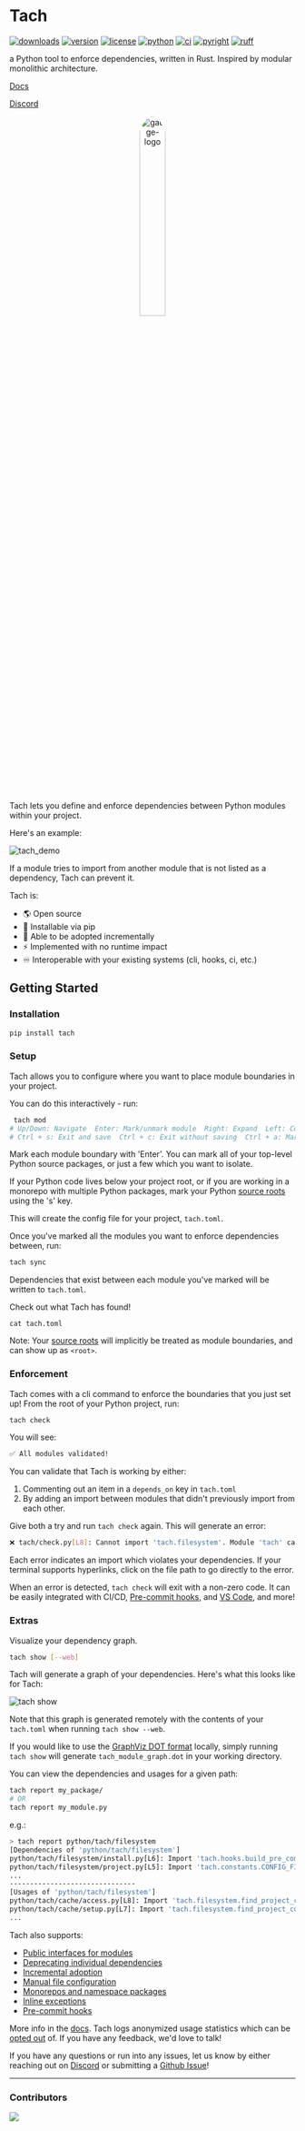 # Tach

[![downloads](https://static.pepy.tech/badge/tach/month)](https://pepy.tech/project/tach)
[![version](https://img.shields.io/pypi/v/tach.svg)](https://pypi.Python.org/pypi/tach)
[![license](https://img.shields.io/pypi/l/tach.svg)](https://pypi.Python.org/pypi/tach)
[![python](https://img.shields.io/pypi/pyversions/tach.svg)](https://pypi.Python.org/pypi/tach)
[![ci](https://github.com/gauge-sh/tach/actions/workflows/ci.yml/badge.svg)](https://github.com/gauge-sh/tach/actions/workflows/ci.yml)
[![pyright](https://microsoft.github.io/pyright/img/pyright_badge.svg)](https://microsoft.github.io/pyright/)
[![ruff](https://img.shields.io/endpoint?url=https://raw.githubusercontent.com/astral-sh/ruff/main/assets/badge/v2.json)](https://github.com/astral-sh/ruff)

a Python tool to enforce dependencies, written in Rust. Inspired by modular monolithic architecture.

[Docs](https://docs.gauge.sh)

[Discord](https://discord.gg/Kz2TnszerR)

<div align="center">
    <img src="docs/assets/light_logo.png" alt="gauge-logo" width="30%"  style="border-radius: 50%; padding-bottom: 20px"/>
</div>

Tach lets you define and enforce dependencies between Python modules within your project.

Here's an example:

![tach_demo](https://github.com/gauge-sh/tach/assets/10570340/6fc1e9b4-5a78-4330-a329-9187bd9c374d)

If a module tries to import from another module that is not listed as a dependency, Tach can prevent it.

Tach is:

- 🌎 Open source
- 🐍 Installable via pip
- 🔧 Able to be adopted incrementally
- ⚡ Implemented with no runtime impact
- ♾️ Interoperable with your existing systems (cli, hooks, ci, etc.)

## Getting Started

### Installation

```bash
pip install tach
```

### Setup

Tach allows you to configure where you want to place module boundaries in your project.

You can do this interactively - run:

```bash
 tach mod
# Up/Down: Navigate  Enter: Mark/unmark module  Right: Expand  Left: Collapse  Ctrl + Up: Jump to parent
# Ctrl + s: Exit and save  Ctrl + c: Exit without saving  Ctrl + a: Mark/unmark all
```

Mark each module boundary with 'Enter'. You can mark all of your top-level Python source packages, or just a few which you want to isolate.

If your Python code lives below your project root, or if you are working in a monorepo with multiple Python packages, mark your Python [source roots](https://docs.gauge.sh/usage/configuration#source-roots) using the 's' key.

This will create the config file for your project, `tach.toml`.

Once you've marked all the modules you want to enforce dependencies between, run:

```bash
tach sync
```

Dependencies that exist between each module you've marked will be written to `tach.toml`.

Check out what Tach has found!

```
cat tach.toml
```

Note: Your [source roots](https://docs.gauge.sh/usage/configuration#source-roots) will implicitly be treated as module boundaries, and can show up as `<root>`.

### Enforcement

Tach comes with a cli command to enforce the boundaries that you just set up! From the root of your Python project, run:

```bash
tach check
```

You will see:

```bash
✅ All modules validated!
```

You can validate that Tach is working by either:

1. Commenting out an item in a `depends_on` key in `tach.toml`
2. By adding an import between modules that didn't previously import from each other.

Give both a try and run `tach check` again. This will generate an error:

```bash
❌ tach/check.py[L8]: Cannot import 'tach.filesystem'. Module 'tach' cannot depend on 'tach.filesystem'.
```

Each error indicates an import which violates your dependencies. If your terminal supports hyperlinks, click on the file path to go directly to the error.

When an error is detected, `tach check` will exit with a non-zero code. It can be easily integrated with CI/CD, [Pre-commit hooks](https://docs.gauge.sh/usage/commands#tach-install), and [VS Code](https://marketplace.visualstudio.com/items?itemName=Gauge.tach), and more!

### Extras

Visualize your dependency graph.

```bash
tach show [--web]
```

Tach will generate a graph of your dependencies. Here's what this looks like for Tach:

![tach show](docs/assets/tach_show.png)

Note that this graph is generated remotely with the contents of your `tach.toml` when running `tach show --web`.

If you would like to use the [GraphViz DOT format](https://graphviz.org/about/) locally, simply running `tach show` will generate `tach_module_graph.dot` in your working directory.

You can view the dependencies and usages for a given path:

```bash
tach report my_package/
# OR
tach report my_module.py
```

e.g.:

```bash
> tach report python/tach/filesystem
[Dependencies of 'python/tach/filesystem']
python/tach/filesystem/install.py[L6]: Import 'tach.hooks.build_pre_commit_hook_content'
python/tach/filesystem/project.py[L5]: Import 'tach.constants.CONFIG_FILE_NAME'
...
-------------------------------
[Usages of 'python/tach/filesystem']
python/tach/cache/access.py[L8]: Import 'tach.filesystem.find_project_config_root'
python/tach/cache/setup.py[L7]: Import 'tach.filesystem.find_project_config_root'
...
```

Tach also supports:

- [Public interfaces for modules](https://docs.gauge.sh/usage/interfaces/)
- [Deprecating individual dependencies](https://docs.gauge.sh/usage/deprecate)
- [Incremental adoption](https://docs.gauge.sh/usage/unchecked-modules)
- [Manual file configuration](https://docs.gauge.sh/usage/configuration)
- [Monorepos and namespace packages](https://docs.gauge.sh/usage/configuration#source-roots)
- [Inline exceptions](https://docs.gauge.sh/usage/tach-ignore)
- [Pre-commit hooks](https://docs.gauge.sh/usage/commands#tach-install)

More info in the [docs](https://docs.gauge.sh/). Tach logs anonymized usage statistics which can be [opted out](https://docs.gauge.sh/usage/faq/) of.
If you have any feedback, we'd love to talk!

If you have any questions or run into any issues, let us know by either reaching out on [Discord](https://discord.gg/Kz2TnszerR) or submitting a [Github Issue](https://github.com/gauge-sh/tach/issues)!

---

### Contributors

<a href="https://github.com/gauge-sh/tach/graphs/contributors">
  <img src="https://contrib.rocks/image?repo=gauge-sh/tach" />
</a>
